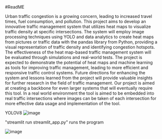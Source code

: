 #ReadME

Urban traffic congestion is a growing concern, leading to increased travel times, fuel
consumption, and pollution. This project aims to develop an innovative traffic management
system that utilizes heat maps to visualize traffic density at specific intersections. The system
will employ image processing techniques using YOLO and data analytics to create heat maps
from pictures or traffic data with the pandas library from Python, providing a visual
representation of traffic density and identifying congestion hotspots. The effectiveness of the
heat map-based traffic management system will be evaluated through simulations and real-world
tests. The project is expected to demonstrate the potential of heat maps and machine learning as
tools for improving traffic management, leading to more efficient and responsive traffic control
systems. Future directions for enhancing the system and lessons learned from the project will
provide valuable insights for further research in the field of traffic management. Our project is
aimed at creating a backbone for even larger systems that will eventually require this tool. In a
real world environment the tool is aimed to be embedded into real traffic intersections where
images can be taken of each intersection for more effective data usage and implementation of the
tool.

YOLOV8 
![image](https://github.com/piran777/Capstone/assets/90805441/fbc6bfc2-60d3-4fb9-95f9-3ece098bfe27)




"streamlit run streamlit_app.py" runs the program

![image](https://github.com/piran777/Capstone/assets/90805441/f011e2cc-fb14-4dea-989a-211f00813d01)
